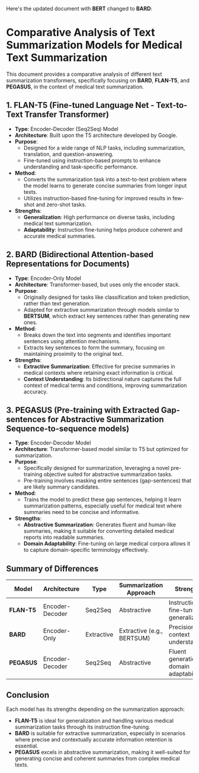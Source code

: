 Here's the updated document with **BERT** changed to **BARD**:

# Comparative Analysis of Text Summarization Models for Medical Text Summarization

This document provides a comparative analysis of different text summarization transformers, specifically focusing on **BARD**, **FLAN-T5**, and **PEGASUS**, in the context of medical text summarization.

## 1. FLAN-T5 (Fine-tuned Language Net - Text-to-Text Transfer Transformer)
- **Type**: Encoder-Decoder (Seq2Seq) Model
- **Architecture**: Built upon the T5 architecture developed by Google.
- **Purpose**: 
  - Designed for a wide range of NLP tasks, including summarization, translation, and question-answering.
  - Fine-tuned using instruction-based prompts to enhance understanding and task-specific performance.
- **Method**:
  - Converts the summarization task into a text-to-text problem where the model learns to generate concise summaries from longer input texts.
  - Utilizes instruction-based fine-tuning for improved results in few-shot and zero-shot tasks.
- **Strengths**:
  - **Generalization**: High performance on diverse tasks, including medical text summarization.
  - **Adaptability**: Instruction fine-tuning helps produce coherent and accurate medical summaries.

## 2. BARD (Bidirectional Attention-based Representations for Documents)
- **Type**: Encoder-Only Model
- **Architecture**: Transformer-based, but uses only the encoder stack.
- **Purpose**:
  - Originally designed for tasks like classification and token prediction, rather than text generation.
  - Adapted for extractive summarization through models similar to **BERTSUM**, which extract key sentences rather than generating new ones.
- **Method**:
  - Breaks down the text into segments and identifies important sentences using attention mechanisms.
  - Extracts key sentences to form the summary, focusing on maintaining proximity to the original text.
- **Strengths**:
  - **Extractive Summarization**: Effective for precise summaries in medical contexts where retaining exact information is critical.
  - **Context Understanding**: Its bidirectional nature captures the full context of medical terms and conditions, improving summarization accuracy.

## 3. PEGASUS (Pre-training with Extracted Gap-sentences for Abstractive Summarization Sequence-to-sequence models)
- **Type**: Encoder-Decoder Model
- **Architecture**: Transformer-based model similar to T5 but optimized for summarization.
- **Purpose**:
  - Specifically designed for summarization, leveraging a novel pre-training objective suited for abstractive summarization tasks.
  - Pre-training involves masking entire sentences (gap-sentences) that are likely summary candidates.
- **Method**:
  - Trains the model to predict these gap sentences, helping it learn summarization patterns, especially useful for medical text where summaries need to be concise and informative.
- **Strengths**:
  - **Abstractive Summarization**: Generates fluent and human-like summaries, making it suitable for converting detailed medical reports into readable summaries.
  - **Domain Adaptability**: Fine-tuning on large medical corpora allows it to capture domain-specific terminology effectively.

## Summary of Differences

| Model       | Architecture        | Type            | Summarization Approach      | Strengths                                    |
|-------------|---------------------|-----------------|----------------------------|---------------------------------------------|
| **FLAN-T5** | Encoder-Decoder     | Seq2Seq         | Abstractive                | Instruction fine-tuning, generalization     |
| **BARD**    | Encoder-Only        | Extractive      | Extractive (e.g., BERTSUM)| Precision, context understanding            |
| **PEGASUS** | Encoder-Decoder     | Seq2Seq         | Abstractive                | Fluent generation, domain adaptability      |

## Conclusion
Each model has its strengths depending on the summarization approach:
- **FLAN-T5** is ideal for generalization and handling various medical summarization tasks through its instruction fine-tuning.
- **BARD** is suitable for extractive summarization, especially in scenarios where precise and contextually accurate information retention is essential.
- **PEGASUS** excels in abstractive summarization, making it well-suited for generating concise and coherent summaries from complex medical texts.
